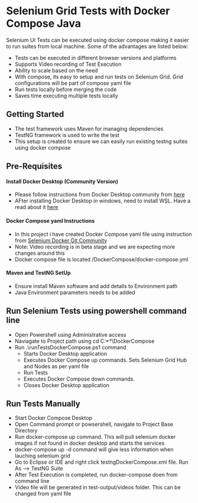 # Selenium Grid Tests with Docker Compose Java
Selenium UI Tests can be executed using docker compose making it easier to run suites from local machine. Some of the advantages are listed below:

* Tests can be executed in different browser versions and platforms
* Supports Video recording of Test Execution
* Ability to scale based on the need
* With compose, its easy to setup and run tests on Selenium Grid. Grid configurations will be part of compose yaml file
* Run tests locally before merging the code
* Saves time executing multiple tests locally

## Getting Started
* The test framework uses Maven for managing dependencies
* TestNG framework is used to write the test
* This setup is created to ensure we can easily run existing testng suites using docker compose

## Pre-Requisites
#### Install Docker Desktop (Community Version)
* Please follow instructions from Docker Desktop community from [here](https://docs.docker.com/desktop/windows/install/)
* AFter installing Docker Desktop in windows, need to install WSL. Have a read about it [here](https://docs.microsoft.com/en-us/windows/wsl/install)

#### Docker Compose yaml Instructions
* In this project i have created Docker Compose yaml file using instruction from [Selenium Docker Git Community](https://github.com/SeleniumHQ/docker-selenium)
* Note: Video recording is in beta stage and we are expecting more changes around this
* Docker compose file is located /DockerCompose/docker-compose.yml

#### Maven and TestNG SetUp
* Ensure install Maven software and add details to Environment path
* Java Environment parameters needs to be added

## Run Selenium Tests using powershell command line
* Open Powershell using Administrative access
* Naviagate to Project path using cd C:\**\**\DockerCompose
* Run .\runTestsDockerCompose.ps1 command
  * Starts Docker Desktop application
  * Executes Docker Compose up commands. Sets Selenium Grid Hub and Nodes as per yaml file
  * Run Tests
  * Executes Docker Compose down commands. 
  * Closes Docker Desktop application

## Run Tests Manually
* Start Docker Compose Desktop
* Open Command prompt or powsershell, navigate to Project Base Directory
* Run docker-compose up command. This will pull selenium docker images if not found in docker desktop and starts the services
 * docker-compose up -d command will give less information when lauching selenium grid
* Go to Eclipse or IDE and right click testngDockerCompose.xml file. Run As --> TestNG Suite
* After Test Execution is completed, run docker-compose doen from command line
* Video file will be generated in test-output/videos folder. This can be changed from yaml file
